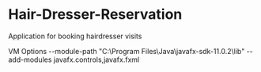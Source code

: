 # Hair-Dresser-Reservation
Application for booking hairdresser visits

VM Options
--module-path
"C:\Program Files\Java\javafx-sdk-11.0.2\lib"
--add-modules
javafx.controls,javafx.fxml
